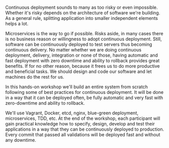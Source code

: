 Continuous deployment sounds to many as too risky or even impossible. Whether it's risky depends on the architecture of software we're building. As a general rule, splitting application into smaller independent elements helps a lot.

Microservices is the way to go if possible. Risks aside, in many cases there is no business reason or willingness to adopt continuous deployment. Still, software can be continuously deployed to test servers thus becoming continuous delivery. No matter whether we are doing continuous deployment, delivery, integration or none of those, having automatic and fast deployment with zero downtime and ability to rollback provides great benefits. If for no other reason, because it frees us to do more productive and beneficial tasks. We should design and code our software and let machines do the rest for us.

In this hands-on workshop we'll build an entire system from scratch following some of best practices for continuous deployment. It will be done in a way that it can be deployed often, be fully automatic and very fast with zero-downtime and ability to rollback.

We'll use Vagrant, Docker, etcd, nginx, blue-green deployment, microservices, TDD, etc. At the end of the workshop, each participant will gain practical knowledge how to specify, design, develop and test their applications in a way that they can be continuously deployed to production. Every commit that passed all validations will be deployed fast and without any downtime.